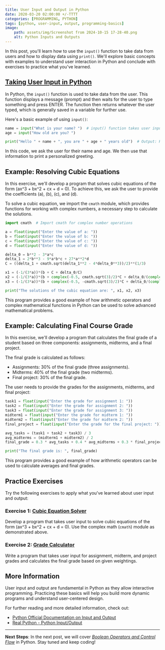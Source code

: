 ```yaml
---
title: User Input and Output in Python
date: 2020-03-20 02:00:00 +/-TTTT
categories: [PROGRAMMING, PYTHON]
tags: [python, user-input, output, programming-basics]
image:
    path: assets/img/Screenshot from 2024-10-15 17-28-40.png
    alt: Python Inputs and Outputs
---
```


In this post, you'll learn how to use the `input()` function to take data from users and how to display data using `print()`. We'll explore basic concepts with examples to understand user interaction in Python and conclude with exercises to practice what you've learned.

## [Taking User Input in Python](https://github.com/yonrasgg/Scripts/blob/main/Python/19.KeywordInputsOutputs.py)

In Python, the `input()` function is used to take data from the user. This function displays a message (prompt) and then waits for the user to type something and press ENTER. The function then returns whatever the user typed, which is generally saved in a variable for further use.

Here's a basic example of using `input()`:

```python
name = input("What is your name? ")  # input() function takes user input
age = input("How old are you? ")

print("Hello " + name + ", you are " + age + " years old")  # Output: Hello <name>, you are <age> years old
```

In this code, we ask the user for their name and age. We then use that information to print a personalized greeting.

## Example: Resolving Cubic Equations

In this exercise, we'll develop a program that solves cubic equations of the form \(ax^3 + bx^2 + cx + d = 0\). To achieve this, we ask the user to provide the coefficients \(a\), \(b\), \(c\), and \(d\).

To solve a cubic equation, we import the `cmath` module, which provides functions for working with complex numbers, a necessary step to calculate the solutions.

```python
import cmath  # Import cmath for complex number operations

a = float(input("Enter the value of a: "))
b = float(input("Enter the value of b: "))
c = float(input("Enter the value of c: "))
d = float(input("Enter the value of d: "))

delta_0 = b**2 - 3*a*c
delta_1 = 2*b**3 - 9*a*b*c + 27*a**2*d
C = ((delta_1 + cmath.sqrt(delta_1**2 - 4*delta_0**3))/2)**(1/3)

x1 = (-1/(3*a))*(b + C + delta_0/C)
x2 = (-1/(3*a))*(b + complex(-0.5, cmath.sqrt(3)/2)*C + delta_0/(complex(-0.5, cmath.sqrt(3)/2)*C))
x3 = (-1/(3*a))*(b + complex(-0.5, -cmath.sqrt(3)/2)*C + delta_0/(complex(-0.5, -cmath.sqrt(3)/2)*C))

print("The solutions of the cubic equation are: ", x1, x2, x3)
```

This program provides a good example of how arithmetic operators and complex mathematical functions in Python can be used to solve advanced mathematical problems.

## Example: Calculating Final Course Grade

In this exercise, we'll develop a program that calculates the final grade of a student based on three components: assignments, midterms, and a final project.

The final grade is calculated as follows:

- Assignments: 30% of the final grade (three assignments).
- Midterms: 40% of the final grade (two midterms).
- Final project: 30% of the final grade.

The user needs to provide the grades for the assignments, midterms, and final project:

```python
task1 = float(input("Enter the grade for assignment 1: "))
task2 = float(input("Enter the grade for assignment 2: "))
task3 = float(input("Enter the grade for assignment 3: "))
midterm1 = float(input("Enter the grade for midterm 1: "))
midterm2 = float(input("Enter the grade for midterm 2: "))
final_project = float(input("Enter the grade for the final project: "))

avg_tasks = (task1 + task2 + task3) / 3
avg_midterms = (midterm1 + midterm2) / 2
final_grade = 0.3 * avg_tasks + 0.4 * avg_midterms + 0.3 * final_project

print("The final grade is: ", final_grade)
```

This program provides a good example of how arithmetic operators can be used to calculate averages and final grades.

## Practice Exercises

Try the following exercises to apply what you've learned about user input and output:

### Exercise 1: [Cubic Equation Solver](https://github.com/yonrasgg/Scripts/blob/main/Python/20.Exercise_1.py)
Develop a program that takes user input to solve cubic equations of the form \(ax^3 + bx^2 + cx + d = 0\). Use the complex math (`cmath`) module as demonstrated above.

### Exercise 2: [Grade Calculator](https://github.com/yonrasgg/Scripts/blob/main/Python/21.Exercise_2.py)
Write a program that takes user input for assignment, midterm, and project grades and calculates the final grade based on given weightings.

## More Information

User input and output are fundamental in Python as they allow interactive programming. Practicing these basics will help you build more dynamic programs and understand user-centered design.

For further reading and more detailed information, check out:
- [Python Official Documentation on Input and Output](https://docs.python.org/3/tutorial/inputoutput.html)
- [Real Python - Python Input/Output](https://realpython.com/python-input-output/)

---

**Next Steps**: In the next post, we will cover [*Boolean Operators and Control Flow*](https://gaaspkm.online/posts/boolean-relational-logical-operators-python/) in Python. Stay tuned and keep coding!
